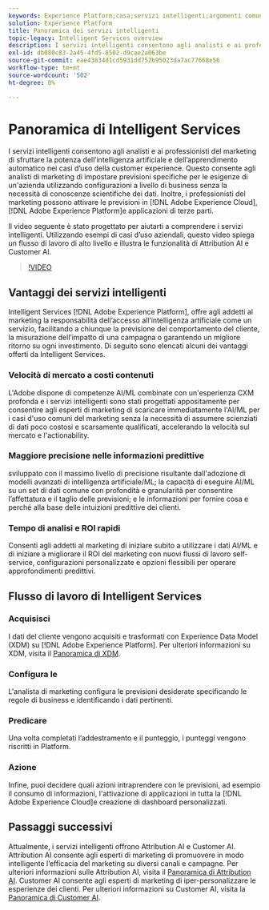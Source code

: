 ```yaml
---
keywords: Experience Platform;casa;servizi intelligenti;argomenti comuni;servizio intelligente;servizio intelligente
solution: Experience Platform
title: Panoramica dei servizi intelligenti
topic-legacy: Intelligent Services overview
description: I servizi intelligenti consentono agli analisti e ai professionisti del marketing di sfruttare la potenza dell’intelligenza artificiale e dell’apprendimento automatico nei casi d’uso della customer experience. Questo consente agli analisti di marketing di impostare previsioni specifiche per le esigenze di un'azienda utilizzando configurazioni a livello di business senza la necessità di conoscenze scientifiche dei dati. Inoltre, i professionisti del marketing possono attivare le previsioni in applicazioni Adobe Experience Cloud, Adobe Experience Platform e di terze parti.
exl-id: db080c83-2a45-4fd5-8502-d9cae2a063be
source-git-commit: eae43834d1cd5931dd752b95023da7ac77668e56
workflow-type: tm+mt
source-wordcount: '502'
ht-degree: 0%

---
```


# Panoramica di Intelligent Services

I servizi intelligenti consentono agli analisti e ai professionisti del marketing di sfruttare la potenza dell’intelligenza artificiale e dell’apprendimento automatico nei casi d’uso della customer experience. Questo consente agli analisti di marketing di impostare previsioni specifiche per le esigenze di un&#39;azienda utilizzando configurazioni a livello di business senza la necessità di conoscenze scientifiche dei dati. Inoltre, i professionisti del marketing possono attivare le previsioni in [!DNL Adobe Experience Cloud], [!DNL Adobe Experience Platform]e applicazioni di terze parti.

Il video seguente è stato progettato per aiutarti a comprendere i servizi intelligenti. Utilizzando esempi di casi d’uso aziendali, questo video spiega un flusso di lavoro di alto livello e illustra le funzionalità di Attribution AI e Customer AI.

>[!VIDEO](https://video.tv.adobe.com/v/32654?learn=on&quality=12)

## Vantaggi dei servizi intelligenti

Intelligent Services [!DNL Adobe Experience Platform], offre agli addetti al marketing la responsabilità dell’accesso all’intelligenza artificiale come un servizio, facilitando a chiunque la previsione del comportamento del cliente, la misurazione dell’impatto di una campagna o garantendo un migliore ritorno su ogni investimento. Di seguito sono elencati alcuni dei vantaggi offerti da Intelligent Services.

### Velocità di mercato a costi contenuti

L&#39;Adobe dispone di competenze AI/ML combinate con un&#39;esperienza CXM profonda e i servizi intelligenti sono stati progettati appositamente per consentire agli esperti di marketing di scaricare immediatamente l&#39;AI/ML per i casi d&#39;uso comuni del marketing senza la necessità di assumere scienziati di dati poco costosi e scarsamente qualificati, accelerando la velocità sul mercato e l&#39;actionability.

### Maggiore precisione nelle informazioni predittive

sviluppato con il massimo livello di precisione risultante dall&#39;adozione di modelli avanzati di intelligenza artificiale/ML; la capacità di eseguire AI/ML su un set di dati comune con profondità e granularità per consentire l’affettatura e il taglio delle previsioni; e le informazioni per fornire cosa e perché alla base delle intuizioni predittive dei clienti.

### Tempo di analisi e ROI rapidi

Consenti agli addetti al marketing di iniziare subito a utilizzare i dati AI/ML e di iniziare a migliorare il ROI del marketing con nuovi flussi di lavoro self-service, configurazioni personalizzate e opzioni flessibili per operare approfondimenti predittivi.

## Flusso di lavoro di Intelligent Services

### Acquisisci

I dati del cliente vengono acquisiti e trasformati con Experience Data Model (XDM) su [!DNL Adobe Experience Platform]. Per ulteriori informazioni su XDM, visita il [Panoramica di XDM](../xdm/home.md).

### Configura le 

L&#39;analista di marketing configura le previsioni desiderate specificando le regole di business e identificando i dati pertinenti.

### Predicare

Una volta completati l’addestramento e il punteggio, i punteggi vengono riscritti in Platform.

### Azione

Infine, puoi decidere quali azioni intraprendere con le previsioni, ad esempio il consumo di informazioni, l&#39;attivazione di applicazioni in tutta la [!DNL Adobe Experience Cloud]e creazione di dashboard personalizzati.

## Passaggi successivi

Attualmente, i servizi intelligenti offrono Attribution AI e Customer AI. Attribution AI consente agli esperti di marketing di promuovere in modo intelligente l’efficacia del marketing su diversi canali e campagne. Per ulteriori informazioni sulle Attribution AI, visita il [Panoramica di Attribution AI](./attribution-ai/overview.md). Customer AI consente agli esperti di marketing di iper-personalizzare le esperienze dei clienti. Per ulteriori informazioni su Customer AI, visita la [Panoramica di Customer AI](./customer-ai/overview.md).
